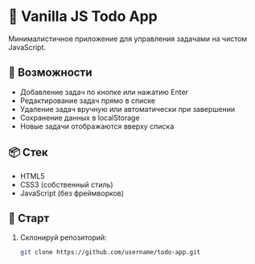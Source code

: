 # 📝 Vanilla JS Todo App

Минималистичное приложение для управления задачами на чистом JavaScript.

## 🚀 Возможности

- Добавление задач по кнопке или нажатию Enter
- Редактирование задач прямо в списке
- Удаление задач вручную или автоматически при завершении
- Сохранение данных в localStorage
- Новые задачи отображаются вверху списка

## 📦 Стек

- HTML5
- CSS3 (собственный стиль)
- JavaScript (без фреймворков)

## 📂 Старт

1. Склонируй репозиторий:
   ```bash
   git clone https://github.com/username/todo-app.git
   ```
